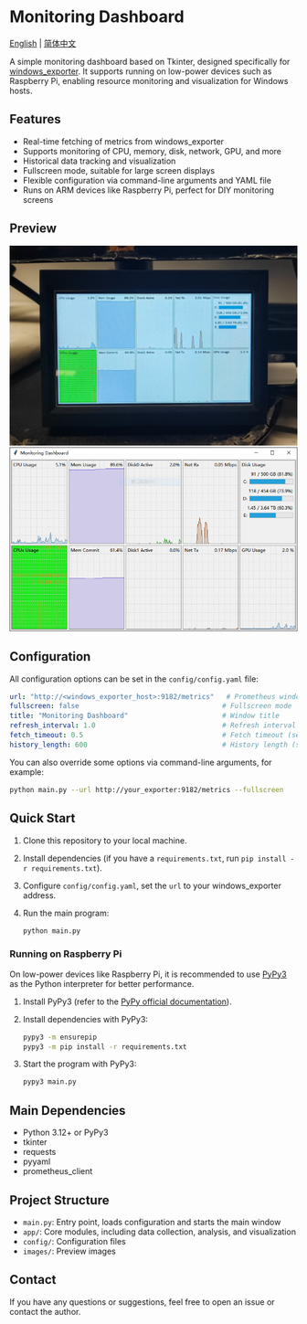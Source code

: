 # Monitoring Dashboard

[English](README.md) | [简体中文](README.zh-CN.md)

A simple monitoring dashboard based on Tkinter, designed specifically for [windows_exporter](https://github.com/prometheus-community/windows_exporter). It supports running on low-power devices such as Raspberry Pi, enabling resource monitoring and visualization for Windows hosts.

## Features

- Real-time fetching of metrics from windows_exporter
- Supports monitoring of CPU, memory, disk, network, GPU, and more
- Historical data tracking and visualization
- Fullscreen mode, suitable for large screen displays
- Flexible configuration via command-line arguments and YAML file
- Runs on ARM devices like Raspberry Pi, perfect for DIY monitoring screens

## Preview

![Preview 1](images/IMG_20250718_174138.jpg)
![Preview 2](images/screenshot1.PNG)

## Configuration

All configuration options can be set in the `config/config.yaml` file:

```yaml
url: "http://<windows_exporter_host>:9182/metrics"   # Prometheus windows_exporter address
fullscreen: false                                   # Fullscreen mode
title: "Monitoring Dashboard"                       # Window title
refresh_interval: 1.0                               # Refresh interval (seconds)
fetch_timeout: 0.5                                  # Fetch timeout (seconds)
history_length: 600                                 # History length (seconds)
```

You can also override some options via command-line arguments, for example:

```bash
python main.py --url http://your_exporter:9182/metrics --fullscreen
```

## Quick Start

1. Clone this repository to your local machine.
2. Install dependencies (if you have a `requirements.txt`, run `pip install -r requirements.txt`).
3. Configure `config/config.yaml`, set the `url` to your windows_exporter address.
4. Run the main program:

   ```bash
   python main.py
   ```

### Running on Raspberry Pi

On low-power devices like Raspberry Pi, it is recommended to use [PyPy3](https://www.pypy.org/) as the Python interpreter for better performance.

1. Install PyPy3 (refer to the [PyPy official documentation](https://www.pypy.org/download.html)).
2. Install dependencies with PyPy3:

   ```bash
   pypy3 -m ensurepip
   pypy3 -m pip install -r requirements.txt
   ```

3. Start the program with PyPy3:

   ```bash
   pypy3 main.py
   ```

## Main Dependencies

- Python 3.12+ or PyPy3
- tkinter
- requests
- pyyaml
- prometheus_client

## Project Structure

- `main.py`: Entry point, loads configuration and starts the main window
- `app/`: Core modules, including data collection, analysis, and visualization
- `config/`: Configuration files
- `images/`: Preview images

## Contact

If you have any questions or suggestions, feel free to open an issue or contact the author.
